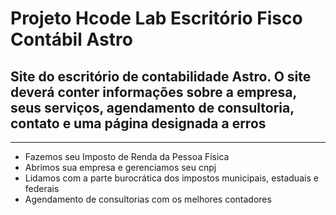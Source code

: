 <h1>Projeto Hcode Lab Escritório Fisco Contábil Astro</h1>

<h2>Site do escritório de contabilidade Astro. O site deverá conter informações sobre a empresa, seus serviços, agendamento de consultoria, contato e uma página designada a erros</h2>

<hr />

<ul>
  <li>Fazemos seu Imposto de Renda da Pessoa Física</li>
  <li>Abrimos sua empresa e gerenciamos seu cnpj</li>
  <li>Lidamos com a parte burocrática dos impostos municipais, estaduais e federais</li>
  <li>Agendamento de consultorias com os melhores contadores</li>
</ul>



